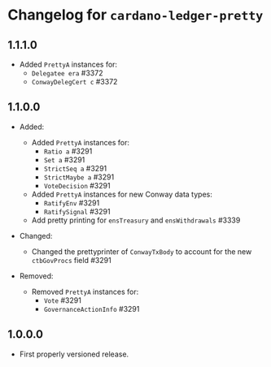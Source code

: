 # Changelog for `cardano-ledger-pretty`

## 1.1.1.0

 * Added `PrettyA` instances for:
   * `Delegatee era` #3372
   * `ConwayDelegCert c` #3372

## 1.1.0.0

* Added:
  * Added `PrettyA` instances for:
    * `Ratio a` #3291
    * `Set a` #3291
    * `StrictSeq a` #3291
    * `StrictMaybe a` #3291
    * `VoteDecision` #3291
  * Added `PrettyA` instances for new Conway data types:
    * `RatifyEnv` #3291
    * `RatifySignal` #3291
  * Add pretty printing for `ensTreasury` and `ensWithdrawals` #3339

* Changed:
  * Changed the prettyprinter of `ConwayTxBody` to account for the new
    `ctbGovProcs` field #3291

* Removed:
  * Removed `PrettyA` instances for:
    * `Vote` #3291
    * `GovernanceActionInfo` #3291

## 1.0.0.0

* First properly versioned release.
